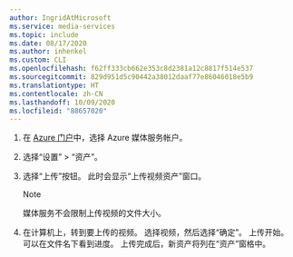 ```yaml
---
author: IngridAtMicrosoft
ms.service: media-services
ms.topic: include
ms.date: 08/17/2020
ms.author: inhenkel
ms.custom: CLI
ms.openlocfilehash: f62ff333cb662e353c8d2381a12c8817f514e537
ms.sourcegitcommit: 829d951d5c90442a38012daaf77e86046018e5b9
ms.translationtype: HT
ms.contentlocale: zh-CN
ms.lasthandoff: 10/09/2020
ms.locfileid: "88657020"
---
```

<!-- ### Upload files with the Azure portal -->

1. 在 [Azure 门户](https://portal.azure.com/)中，选择 Azure 媒体服务帐户。
1. 选择“设置” > “资产”。
1. 选择“上传”按钮。 此时会显示“上传视频资产”窗口。

   > [!NOTE]
   > 媒体服务不会限制上传视频的文件大小。

1. 在计算机上，转到要上传的视频。 选择视频，然后选择“确定”。  上传开始。 可以在文件名下看到进度。  上传完成后，新资产将列在“资产”窗格中。
